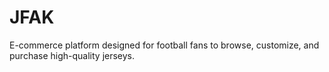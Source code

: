 # JFAK
E-commerce platform designed for football fans to browse, customize, and purchase high-quality jerseys.
